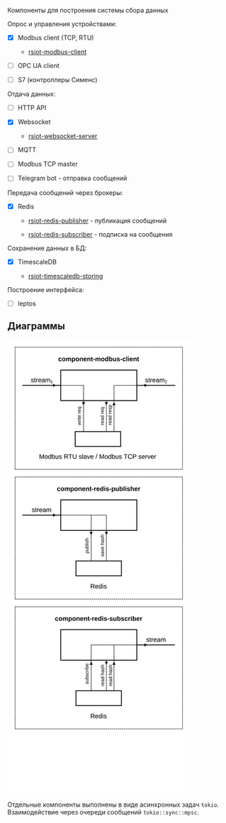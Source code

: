 Компоненты для построения системы сбора данных

Опрос и управления устройствами:

- [x] Modbus client (TCP, RTU)

  - [rsiot-modbus-client](./rsiot-modbus-client/README.md)

- [ ] OPC UA client

- [ ] S7 (контроллеры Сименс)

Отдача данных:

- [ ] HTTP API

- [x] Websocket

  - [rsiot-websocket-server](./rsiot-websocket-server/README.md)

- [ ] MQTT

- [ ] Modbus TCP master

- [ ] Telegram bot - отправка сообщений

Передача сообщений через брокеры:

- [x] Redis

  - [rsiot-redis-publisher](./rsiot-redis-publisher/README.md) - публикация сообщений

  - [rsiot-redis-subscriber](./rsiot-redis-subscriber/README.md) - подписка на сообщения

Сохранение данных в БД:

- [x] TimescaleDB

  - [rsiot-timescaledb-storing](./rsiot-timescaledb-storing/README.md)

Построение интерфейса:

- [ ] leptos

## Диаграммы

![](./doc/diagrams.svg)

Отдельные компоненты выполнены в виде асинхронных задач `tokio`. Взаимодействие через очереди сообщений `tokio::sync::mpsc`.
